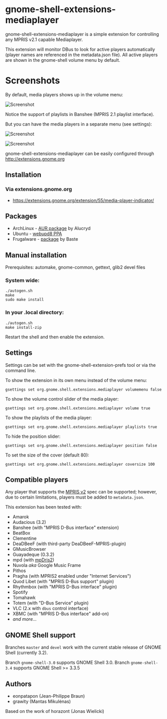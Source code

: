 # gnome-shell-extensions-mediaplayer

gnome-shell-extensions-mediaplayer is a simple extension for controlling any 
MPRIS v2.1 capable Mediaplayer.

This extension will monitor DBus to look for active players automatically 
(player names are referenced in the metadata.json file). All active players 
are shown in the gnome-shell volume menu by default.

# Screenshots

By default, media players shows up in the volume menu:

![Screenshot](https://github.com/eonpatapon/gnome-shell-extensions-mediaplayer/raw/gnome-shell-3.4/data/mediaplayer2.png) 

Notice the support of playlists in Banshee (MPRIS 2.1 playlist interface).

But you can have the media players in a separate menu (see settings):

![Screenshot](https://github.com/eonpatapon/gnome-shell-extensions-mediaplayer/raw/gnome-shell-3.4/data/mediaplayer1.png)

![Screenshot](http://github.com/eonpatapon/gnome-shell-extensions-mediaplayer/raw/gnome-shell-3.4/data/prefs.png)

gnome-shell-extensions-mediaplayer can be easily configured through http://extensions.gnome.org

## Installation

### Via extensions.gnome.org

* https://extensions.gnome.org/extension/55/media-player-indicator/

## Packages

* ArchLinux - [AUR package](https://aur.archlinux.org/packages.php?ID=49367) by Alucryd
* Ubuntu - [webupd8 PPA](http://www.webupd8.org/2011/10/gnome-shell-mediaplayer-extension.html)
* Frugalware - [package](http://www.frugalware.org/packages/136448) by Baste

## Manual installation

Prerequisites: automake, gnome-common, gettext, glib2 devel files

### System wide:

    ./autogen.sh
    make
    sudo make install

### In your .local directory:

    ./autogen.sh
    make install-zip

Restart the shell and then enable the extension.

## Settings

Settings can be set with the gnome-shell-extension-prefs tool or via the
command line.

To show the extension in its own menu instead of the volume menu:

```gsettings set org.gnome.shell.extensions.mediaplayer volumemenu false```

To show the volume control slider of the media player:

```gsettings set org.gnome.shell.extensions.mediaplayer volume true```

To show the playlists of the media player:

```gsettings set org.gnome.shell.extensions.mediaplayer playlists true```

To hide the position slider:

```gsettings set org.gnome.shell.extensions.mediaplayer position false```

To set the size of the cover (default 80):

```gsettings set org.gnome.shell.extensions.mediaplayer coversize 100```

## Compatible players

Any player that supports the [MPRIS v2](http://www.mpris.org/2.1/spec/) spec can be supported; however, due to certain limitations, players must be added to `metadata.json`.

This extension has been tested with:

* Amarok
* Audacious (3.2)
* Banshee (with "MPRIS D-Bus interface" extension)
* BeatBox
* Clementine
* DeaDBeeF (with third-party DeaDBeeF-MPRIS-plugin)
* GMusicBrowser
* Guayadeque (0.3.2)
* mpd (with [mpDris2](https://github.com/eonpatapon/mpDris2))
* Nuvola *aka* Google Music Frame
* Pithos
* Pragha (with MPRIS2 enabled under "Internet Services")
* Quod Libet (with "MPRIS D-Bus support" plugin)
* Rhythmbox (with "MPRIS D-Bus interface" plugin)
* Spotify
* Tomahawk
* Totem (with "D-Bus Service" plugin)
* VLC (2.x with `dbus` control interface)
* XBMC (with "MPRIS D-Bus interface" add-on)
* *and more...*

## GNOME Shell support

Branches `master` and `devel` work with the current stable release of GNOME Shell (currently 3.2).

Branch `gnome-shell-3.0` supports GNOME Shell 3.0.
Branch `gnome-shell-3.4` supports GNOME Shell >= 3.3.5

## Authors

* eonpatapon (Jean-Philippe Braun)
* grawity (Mantas Mikulėnas)

Based on the work of horazont (Jonas Wielicki)
